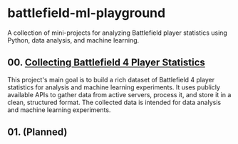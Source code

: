 # battlefield-ml-playground
A collection of mini-projects for analyzing Battlefield player statistics using Python, data analysis, and machine learning. 

## 00. [Collecting Battlefield 4 Player Statistics](./00.%20Collecting%20player%20data/README.md)
This project's main goal is to build a rich dataset of Battlefield 4 player statistics for analysis and machine learning experiments. It uses publicly available APIs to gather data from active servers, process it, and store it in a clean, structured format. The collected data is intended for data analysis and machine learning experiments. 

## 01. (Planned)